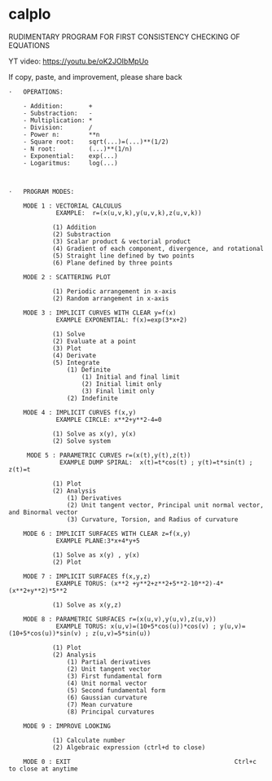 # calplo

RUDIMENTARY PROGRAM FOR FIRST CONSISTENCY CHECKING OF EQUATIONS 

YT video: https://youtu.be/oK2JOIbMpUo

If copy, paste, and improvement, please share back

    ·   OPERATIONS:
        
        - Addition:       +
        - Substraction:   -
        - Multiplication: * 
        - Division:       /   
        - Power n:        **n
        - Square root:    sqrt(...)=(...)**(1/2)
        - N root:         (...)**(1/n)  
        - Exponential:    exp(...)
        - Logaritmus:     log(...)
 
 
        
    ·   PROGRAM MODES: 

        MODE 1 : VECTORIAL CALCULUS
                 EXAMPLE:  r=(x(u,v,k),y(u,v,k),z(u,v,k))

                (1) Addition
                (2) Substraction
                (3) Scalar product & vectorial product
                (4) Gradient of each component, divergence, and rotational
                (5) Straight line defined by two points
                (6) Plane defined by three points
         
        MODE 2 : SCATTERING PLOT 
         
                (1) Periodic arrangement in x-axis
                (2) Random arrangement in x-axis

        MODE 3 : IMPLICIT CURVES WITH CLEAR y=f(x)
                 EXAMPLE EXPONENTIAL: f(x)=exp(3*x+2)

                (1) Solve
                (2) Evaluate at a point
                (3) Plot
                (4) Derivate
                (5) Integrate
                    (1) Definite
                        (1) Initial and final limit
                        (2) Initial limit only
                        (3) Final limit only
                    (2) Indefinite

        MODE 4 : IMPLICIT CURVES f(x,y)  
                 EXAMPLE CIRCLE: x**2+y**2-4=0

                (1) Solve as x(y), y(x)
                (2) Solve system

         MODE 5 : PARAMETRIC CURVES r=(x(t),y(t),z(t)) 
                  EXAMPLE DUMP SPIRAL:  x(t)=t*cos(t) ; y(t)=t*sin(t) ; z(t)=t

                (1) Plot 
                (2) Analysis
                    (1) Derivatives
                    (2) Unit tangent vector, Principal unit normal vector, and Binormal vector
                    (3) Curvature, Torsion, and Radius of curvature

        MODE 6 : IMPLICIT SURFACES WITH CLEAR z=f(x,y) 
                 EXAMPLE PLANE:3*x+4*y+5 

                (1) Solve as x(y) , y(x)
                (2) Plot

        MODE 7 : IMPLICIT SURFACES f(x,y,z)
                 EXAMPLE TORUS: (x**2 +y**2+z**2+5**2-10**2)-4*(x**2+y**2)*5**2

                (1) Solve as x(y,z)

        MODE 8 : PARAMETRIC SURFACES r=(x(u,v),y(u,v),z(u,v))
                 EXAMPLE TORUS: x(u,v)=(10+5*cos(u))*cos(v) ; y(u,v)=(10+5*cos(u))*sin(v) ; z(u,v)=5*sin(u))

                (1) Plot 
                (2) Analysis
                    (1) Partial derivatives
                    (2) Unit tangent vector
                    (3) First fundamental form
                    (4) Unit normal vector
                    (5) Second fundamental form
                    (6) Gaussian curvature
                    (7) Mean curvature
                    (8) Principal curvatures 

        MODE 9 : IMPROVE LOOKING 

                (1) Calculate number
                (2) Algebraic expression (ctrl+d to close)

        MODE 0 : EXIT                                             Ctrl+c to close at anytime
